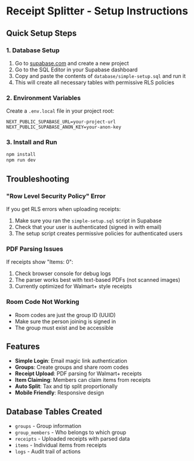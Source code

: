 # Receipt Splitter - Setup Instructions

## Quick Setup Steps

### 1. Database Setup

1. Go to [supabase.com](https://supabase.com) and create a new project
2. Go to the SQL Editor in your Supabase dashboard
3. Copy and paste the contents of `database/simple-setup.sql` and run it
4. This will create all necessary tables with permissive RLS policies

### 2. Environment Variables

Create a `.env.local` file in your project root:

```
NEXT_PUBLIC_SUPABASE_URL=your-project-url
NEXT_PUBLIC_SUPABASE_ANON_KEY=your-anon-key
```

### 3. Install and Run

```bash
npm install
npm run dev
```

## Troubleshooting

### "Row Level Security Policy" Error

If you get RLS errors when uploading receipts:

1. Make sure you ran the `simple-setup.sql` script in Supabase
2. Check that your user is authenticated (signed in with email)
3. The setup script creates permissive policies for authenticated users

### PDF Parsing Issues

If receipts show "Items: 0":

1. Check browser console for debug logs
2. The parser works best with text-based PDFs (not scanned images)
3. Currently optimized for Walmart+ style receipts

### Room Code Not Working

- Room codes are just the group ID (UUID)
- Make sure the person joining is signed in
- The group must exist and be accessible

## Features

- **Simple Login**: Email magic link authentication
- **Groups**: Create groups and share room codes
- **Receipt Upload**: PDF parsing for Walmart+ receipts
- **Item Claiming**: Members can claim items from receipts
- **Auto Split**: Tax and tip split proportionally
- **Mobile Friendly**: Responsive design

## Database Tables Created

- `groups` - Group information
- `group_members` - Who belongs to which group
- `receipts` - Uploaded receipts with parsed data
- `items` - Individual items from receipts
- `logs` - Audit trail of actions
